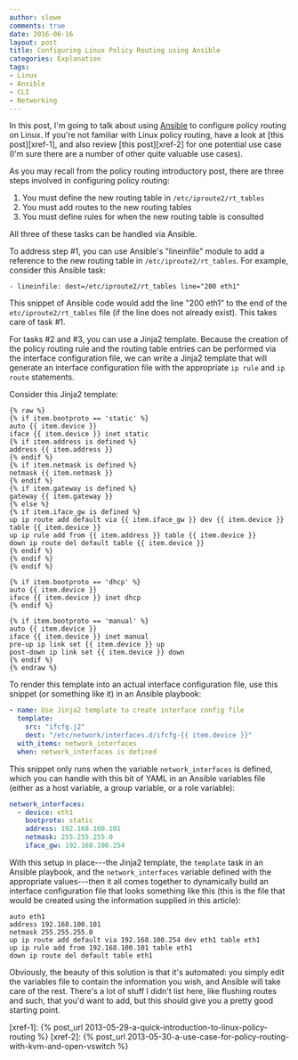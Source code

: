 ```yaml
---
author: slowe
comments: true
date: 2016-06-16
layout: post
title: Configuring Linux Policy Routing using Ansible
categories: Explanation
tags:
- Linux
- Ansible
- CLI
- Networking
---
```


In this post, I'm going to talk about using [Ansible][link-1] to configure policy routing on Linux. If you're not familiar with Linux policy routing, have a look at [this post][xref-1], and also review [this post][xref-2] for one potential use case (I'm sure there are a number of other quite valuable use cases).

As you may recall from the policy routing introductory post, there are three steps involved in configuring policy routing:

1. You must define the new routing table in `/etc/iproute2/rt_tables`
2. You must add routes to the new routing tables
3. You must define rules for when the new routing table is consulted

All three of these tasks can be handled via Ansible.

To address step #1, you can use Ansible's "lineinfile" module to add a reference to the new routing table in `/etc/iproute2/rt_tables`. For example, consider this Ansible task:

```
- lineinfile: dest=/etc/iproute2/rt_tables line="200 eth1"
```

This snippet of Ansible code would add the line "200 eth1" to the end of the `etc/iproute2/rt_tables` file (if the line does not already exist). This takes care of task #1.

For tasks #2 and #3, you can use a Jinja2 template. Because the creation of the policy routing rule and the routing table entries can be performed via the interface configuration file, we can write a Jinja2 template that will generate an interface configuration file with the appropriate `ip rule` and `ip route` statements.

Consider this Jinja2 template:

``` liquid
{% raw %}
{% if item.bootproto == 'static' %}
auto {{ item.device }}
iface {{ item.device }} inet static
{% if item.address is defined %}
address {{ item.address }}
{% endif %}
{% if item.netmask is defined %}
netmask {{ item.netmask }}
{% endif %}
{% if item.gateway is defined %}
gateway {{ item.gateway }}
{% else %}
{% if item.iface_gw is defined %}
up ip route add default via {{ item.iface_gw }} dev {{ item.device }} table {{ item.device }}
up ip rule add from {{ item.address }} table {{ item.device }}
down ip route del default table {{ item.device }}
{% endif %}
{% endif %}
{% endif %}

{% if item.bootproto == 'dhcp' %}
auto {{ item.device }}
iface {{ item.device }} inet dhcp
{% endif %}

{% if item.bootproto == 'manual' %}
auto {{ item.device }}
iface {{ item.device }} inet manual
pre-up ip link set {{ item.device }} up
post-down ip link set {{ item.device }} down
{% endif %}
{% endraw %}
```

To render this template into an actual interface configuration file, use this snippet (or something like it) in an Ansible playbook:

``` yaml
- name: Use Jinja2 template to create interface config file
  template:
    src: "ifcfg.j2"
    dest: "/etc/network/interfaces.d/ifcfg-{{ item.device }}"
  with_items: network_interfaces
  when: network_interfaces is defined
```

This snippet only runs when the variable `network_interfaces` is defined, which you can handle with this bit of YAML in an Ansible variables file (either as a host variable, a group variable, or a role variable):

``` yaml
network_interfaces:
  - device: eth1
    bootproto: static
    address: 192.168.100.101
    netmask: 255.255.255.0
    iface_gw: 192.168.100.254
```

With this setup in place---the Jinja2 template, the `template` task in an Ansible playbook, and the `network_interfaces` variable defined with the appropriate values---then it all comes together to dynamically build an interface configuration file that looks something like this (this is the file that would be created using the information supplied in this article):

``` text
auto eth1
address 192.168.100.101
netmask 255.255.255.0
up ip route add default via 192.168.100.254 dev eth1 table eth1
up ip rule add from 192.168.100.101 table eth1
down ip route del default table eth1
``` 

Obviously, the beauty of this solution is that it's automated: you simply edit the variables file to contain the information you wish, and Ansible will take care of the rest. There's a lot of stuff I didn't list here, like flushing routes and such, that you'd want to add, but this should give you a pretty good starting point.


[link-1]: http://www.ansible.com/

[xref-1]: {% post_url 2013-05-29-a-quick-introduction-to-linux-policy-routing %}
[xref-2]: {% post_url 2013-05-30-a-use-case-for-policy-routing-with-kvm-and-open-vswitch %}
